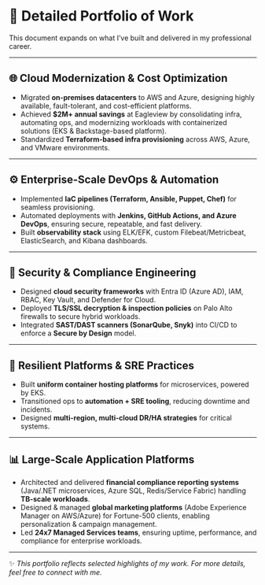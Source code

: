 
# 💼 Detailed Portfolio of Work

This document expands on what I’ve built and delivered in my professional career.  

---

## 🌐 Cloud Modernization & Cost Optimization
- Migrated **on-premises datacenters** to AWS and Azure, designing highly available, fault-tolerant, and cost-efficient platforms.  
- Achieved **$2M+ annual savings** at Eagleview by consolidating infra, automating ops, and modernizing workloads with containerized solutions (EKS & Backstage-based platform).  
- Standardized **Terraform-based infra provisioning** across AWS, Azure, and VMware environments.  

---

## ⚙️ Enterprise-Scale DevOps & Automation
- Implemented **IaC pipelines (Terraform, Ansible, Puppet, Chef)** for seamless provisioning.  
- Automated deployments with **Jenkins, GitHub Actions, and Azure DevOps**, ensuring secure, repeatable, and fast delivery.  
- Built **observability stack** using ELK/EFK, custom Filebeat/Metricbeat, ElasticSearch, and Kibana dashboards.  

---

## 🔐 Security & Compliance Engineering
- Designed **cloud security frameworks** with Entra ID (Azure AD), IAM, RBAC, Key Vault, and Defender for Cloud.  
- Deployed **TLS/SSL decryption & inspection policies** on Palo Alto firewalls to secure hybrid workloads.  
- Integrated **SAST/DAST scanners (SonarQube, Snyk)** into CI/CD to enforce a **Secure by Design** model.  

---

## 🔄 Resilient Platforms & SRE Practices
- Built **uniform container hosting platforms** for microservices, powered by EKS.  
- Transitioned ops to **automation + SRE tooling**, reducing downtime and incidents.  
- Designed **multi-region, multi-cloud DR/HA strategies** for critical systems.  

---

## 📊 Large-Scale Application Platforms
- Architected and delivered **financial compliance reporting systems** (Java/.NET microservices, Azure SQL, Redis/Service Fabric) handling **TB-scale workloads**.  
- Designed & managed **global marketing platforms** (Adobe Experience Manager on AWS/Azure) for Fortune-500 clients, enabling personalization & campaign management.  
- Led **24x7 Managed Services teams**, ensuring uptime, performance, and compliance for enterprise workloads.  

---

✨ _This portfolio reflects selected highlights of my work. For more details, feel free to connect with me._  

